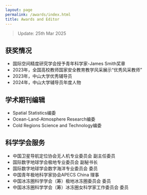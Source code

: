 ```yaml
---
layout: page
permalink: /awards/index.html
title: Awards and Editor 
---
```


> Update: 25th Mar 2025

## 获奖情况

- 国际空间精度研究学会授予青年科学家-James Smith奖章
- 2023年，全国高校教师国家安全教育教学风采展示“优秀风采教师”
- 2023年，中山大学优秀辅导员
- 2024年，中山大学辅导员年度人物<br>

## 学术期刊编辑

- Spatial Statistics编委
- Ocean-Land-Atmosphere Research编委
- Cold Regions Science and Technology编委<br>

## 科学学会服务
- 中国卫星导航定位协会无人机专业委员会 副主任委员
- 国际数字地球学会极地专业委员会 副秘书长
- 国际数字地球学会数字海洋专业委员会 委员
- 中国青年极地科学家协会APECS China 理事
- 中国冰冻圈科学学会（筹）极地冰冻圈委员会 委员
- 中国冰冻圈科学学会（筹）冰冻圈女科学家工作委员会 委员<br>

<br>
